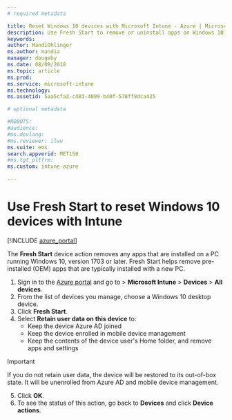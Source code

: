 ```yaml
---
# required metadata

title: Reset Windows 10 devices with Microsoft Intune - Azure | Microsoft Docs
description: Use Fresh Start to remove or uninstall apps on Windows 10 PCs by using Microsoft Intune. 
keywords:
author: MandiOhlinger
ms.author: mandia
manager: dougeby
ms.date: 08/09/2018
ms.topic: article
ms.prod:
ms.service: microsoft-intune
ms.technology:
ms.assetid: 5aa5cfa3-c483-4099-b40f-578ff8dca425

# optional metadata

#ROBOTS:
#audience:
#ms.devlang:
#ms.reviewer: ilwu
ms.suite: ems
search.appverid: MET150
#ms.tgt_pltfrm:
ms.custom: intune-azure

---
```


# Use Fresh Start to reset Windows 10 devices with Intune


[!INCLUDE [azure_portal](./includes/azure_portal.md)]

The **Fresh Start** device action removes any apps that are installed on a PC running Windows 10, version 1703 or later. Fresh Start helps remove pre-installed (OEM) apps that are typically installed with a new PC.  

1. Sign in to the [Azure portal](https://portal.azure.com) and go to > **Microsoft Intune** > **Devices** > **All devices**.
2. From the list of devices you manage, choose a Windows 10 desktop device.
3. Click **Fresh Start**. 
4. Select **Retain user data on this device** to:
   * Keep the device Azure AD joined
    * Keep the device enrolled in mobile device management 
    * Keep the contents of the device user's Home folder, and remove apps and settings  
  > [!IMPORTANT]
 > If you do not retain user data, the device will be restored to its out-of-box state. It will be unenrolled from Azure AD and mobile 
 > device management. 
 
5. Click **OK**.   
6. To see the status of this action, go back to **Devices** and click **Device actions**.  
